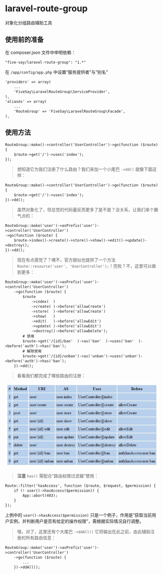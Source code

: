 laravel-route-group
===================

对象化分组路由辅助工具

## 使用前的准备

在 composer.json 文件中申明依赖：

    "five-say/laravel-route-group": "1.*"

在 `/app/config/app.php` 中设置“服务提供者”与“别名”

    'providers' => array(
        ...
        'FiveSay\LaravelRouteGroup\ServiceProvider',
    ),
    'aliases' => array(
        ...
        'RouteGroup' => 'FiveSay\LaravelRouteGroup\Facade',
    ),

## 使用方法

    RouteGroup::make()->controller('UserController')->go(function ($route) {
        $route->get('/')->uses('index');
    });

> 想知道它为我们注册了什么路由？我们来加一个小尾巴 `->dd()` 就像下面这样：

    RouteGroup::make()->controller('UserController')->go(function ($route) {
        $route->get('/')->uses('index');
    })->dd();

> 虽然对象化了，但总觉的代码量反而更多了是不是？没关系，让我们来个霸气点的：

    RouteGroup::make('user')->asPrefix('user')->controller('UserController')
    ->go(function ($route) {
        $route->index()->create()->store()->show()->edit()->update()->destroy();
    })->dd();

> 现在有点感觉了？噢不，官方貌似也提供了一个方法 `Route::resource('user', 'UserController');`！完败？不，这里可以做到更多：

    RouteGroup::make('user')->asPrefix('user')->controller('UserController')
        ->go(function ($route) {
            $route
                ->index(  )
                ->create( )->before('allowCreate')
                ->store(  )->before('allowCreate')
                ->show(   )
                ->edit(   )->before('allowEdit')
                ->update( )->before('allowEdit')
                ->destroy()->before('allowDelete');
            # 禁用
            $route->get('/{id}/ban'  )->as('ban'  )->uses('ban'  )->before('auth')->has('ban');
            # 解除禁用
            $route->get('/{id}/unban')->as('unban')->uses('unban')->before('auth')->has('ban');
        })->dd();

> 看看我们都完成了哪些路由的注册：

![Alt text](/public/image/1.jpg "Optional title")

> **注意** `has()` 需配合“路由权限过滤器”使用：

    Route::filter('hasAccess', function ($route, $request, $permission) {
        if (! user()->hasAccess($permission)) {
            App::abort(403);
        }
    });

上例中的 `user()->hasAccess($permission)` 只是一个例子，作用是“获取当前用户实例，并判断用户是否有给定的操作权限”，需根据实际情况自行调整。

> 哦，对了，这里还有个大尾巴 `->ddAll()` 它将输出在此之前，由此辅助注册的所有路由信息：

    RouteGroup::make('user')->asPrefix('user')->controller('UserController')
        ->go(function ($route) {
            ...
        })->ddAll();